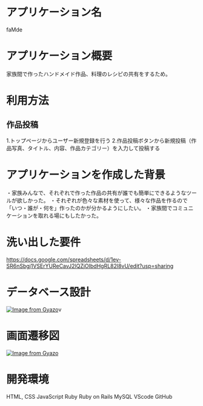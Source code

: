 # アプリケーション名
faMde

# アプリケーション概要
家族間で作ったハンドメイド作品、料理のレシピの共有をするため。

# 利用方法
## 作品投稿
1.トップページからユーザー新規登録を行う
2.作品投稿ボタンから新規投稿（作品写真、タイトル、内容、作品カテゴリー）を入力して投稿する

# アプリケーションを作成した背景
・家族みんなで、それぞれで作った作品の共有が誰でも簡単にできるようなツールが欲しかった。
・それぞれが色々な素材を使って、様々な作品を作るので「いつ・誰が・何を」作ったのかが分かるようにしたい。
・家族間でコミュニケーションを取れる場にもしたかった。

# 洗い出した要件
https://docs.google.com/spreadsheets/d/1ev-SR6nSbgj1VSErYUReCavJ2lQZjOIbdHgRL82l8vU/edit?usp=sharing

# データベース設計
[![Image from Gyazo](https://i.gyazo.com/1baa6c2d9163b97eaf174b7528ef6bb9.png)](https://gyazo.com/1baa6c2d9163b97eaf174b7528ef6bb9)v

# 画面遷移図
[![Image from Gyazo](https://i.gyazo.com/dde3685ca4daed6dc9c4f515448fd77a.png)](https://gyazo.com/dde3685ca4daed6dc9c4f515448fd77a)

# 開発環境
HTML, CSS
JavaScript
Ruby
Ruby on Rails
MySQL
VScode
GitHub
